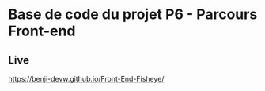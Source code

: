 # Base de code du projet P6 - Parcours Front-end

## Live
https://benji-devw.github.io/Front-End-Fisheye/